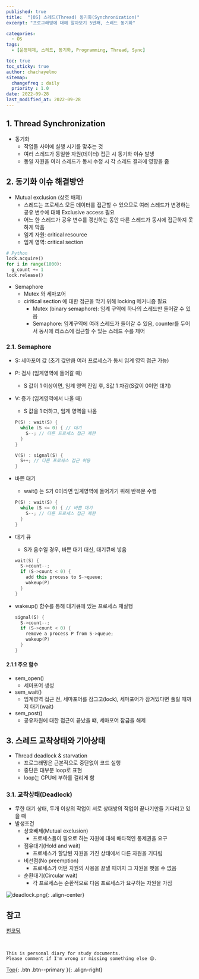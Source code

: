 ```yaml
---
published: true
title:  "[OS] 스레드(Thread) 동기화(Synchronization)"
excerpt: "프로그래밍에 대해 알아보기 5번째, 스레드 동기화"

categories:
  - OS
tags:
  - [운영체제, 스레드, 동기화, Programming, Thread, Sync]

toc: true
toc_sticky: true
author: chachayelmo
sitemap:
  changefreq : daily
  priority : 1.0
date: 2022-09-28
last_modified_at: 2022-09-28
---
```


## 1. Thread Synchronization

- 동기화
  - 작업들 사이에 실행 시기를 맞추는 것
  - 여러 스레드가 동일한 자원(데이터) 접근 시 동기화 이슈 발생
  - 동일 자원을 여러 스레드가 동시 수정 시 각 스레드 결과에 영향을 줌

## 2. 동기화 이슈 해결방안
- Mutual exclusion (상호 배제)
  - 스레드는 프로세스 모든 데이터를 접근할 수 있으므로 여러 스레드가 변경하는 공유 변수에 대해 Exclusive access 필요
  - 어느 한 스레드가 공유 변수를 갱신하는 동안 다른 스레드가 동시에 접근하지 못하게 막음
  - 임계 자원: critical resource
  - 임계 영역: critical section

```python
# Python
lock.acquire()
for i in range(1000):
  g_count += 1
lock.release()
```
- Semaphore
  - Mutex 와 세마포어
  - ciritical section 에 대한 접근을 막기 위해 locking 메커니즘 필요
    - Mutex (binary semaphore): 임계 구역에 하나의 스레드만 들어갈 수 있음
    - Semaphore: 임계구역에 여러 스레드가 들어갈 수 있음, counter를 두어서 동시에 리소스에 접근할 수 있는 스레드 수를 제어

### 2.1. Semaphore
- S: 세마포어 값 (초기 값만큼 여러 프로세스가 동시 임계 영역 접근 가능)
- P: 검사 (임계영역에 들어갈 때)
    - S 값이 1 이상이면, 임계 영역 진입 후, S값 1 차감(S값이 0이면 대기)
- V: 증가 (임계영역에서 나올 때)
    - S 값을 1 더하고, 임계 영역을 나옴

  ```cpp
  P(S) : wait(S) {
    while (S <= 0) { // 대기
      S--; // 다른 프로세스 접근 제한
    }
  }

  V(S) : signal(S) {
    S++; // 다른 프로세스 접근 허용
  }
  ```

- 바쁜 대기
  - wait() 는 S가 0이라면 임계영역에 들어가기 위해 반복문 수행
  
  ```cpp
  P(S) : wait(S) {
    while (S <= 0) { // 바쁜 대기
      S--; // 다른 프로세스 접근 제한
    }
  }
  ```

- 대기 큐
    - S가 음수일 경우, 바쁜 대기 대신, 대기큐에 넣음
    
    ```cpp
    wait(S) {
      S->count--;
      if (S->count < 0) {
        add this process to S->queue;
        wakeup(P)
      }
    }
    ```
    
- wakeup() 함수를 통해 대기큐에 있는 프로세스 재실행

  ```cpp
  signal(S) {
    S->count--;
    if (S->count < 0) {
      remove a process P from S->queue;
      wakeup(P)
    }
  }
  ```

#### 2.1.1 주요 함수
- sem_open()
    - 세마포어 생성
- sem_wait()
    - 임계영역 접근 전, 세마포어를 잠그고(lock), 세마포어가 잠겨있다면 풀릴 때까지 대기(wait)
- sem_post()
    - 공유자원에 대한 접근이 끝났을 떄, 세마포어 잠금을 해제

## 3. 스레드 교착상태와 기아상태
- Thread deadlock & starvation
  - 프로그래밍은 근본적으로 중단없이 코드 실행
  - 중단은 대부분 loop로 표현
  - loop는 CPU에 부하를 걸리게 함

### 3.1. 교착상태(Deadlock)

- 무한 대기 상태, 두개 이상의 작업이 서로 상대방의 작업이 끝나기만들 기다리고 있을 때
- 발생조건
    - 상호배제(Mutual exclusion)
        - 프로세스들이 필요로 하는 자원에 대해 배타적인 통제권을 요구
    - 점유대기(Hold and wait)
        - 프로세스가 할당된 자원을 가진 상태에서 다른 자원을 기다림
    - 비선점(No preemption)
        - 프로세스가 어떤 자원의 사용을 끝낼 때까지 그 자원을 뺏을 수 없음
    - 순환대기(Circular wait)
        - 각 프로세스는 순환적으로 다음 프로세스가 요구하는 자원을 가짐
    
![deadlock.png](../../assets/images/deadlock.png){: .align-center}

## 참고
[펀코딩](https://www.fun-coding.org/thread.html)

<br>

    This is personal diary for study documents.
    Please comment if I'm wrong or missing something else 😄. 

[Top](#){: .btn .btn--primary }{: .align-right}